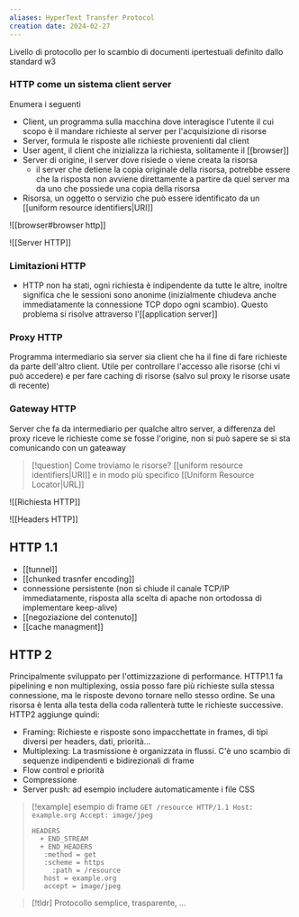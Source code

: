 ```yaml
---
aliases: HyperText Transfer Protocol
creation date: 2024-02-27
---
```


Livello di protocollo per lo scambio di documenti ipertestuali definito dallo standard w3


### HTTP come un sistema client server
Enumera i seguenti
- Client, un programma sulla macchina dove interagisce l'utente il cui scopo è il mandare richieste al server per l'acquisizione di risorse
- Server, formula le risposte alle richieste provenienti dal client
- User agent, il client che inizializza la richiesta, solitamente il [[browser]]
- Server di origine, il server dove risiede o viene creata la risorsa 
	- il server che detiene la copia originale della risorsa, potrebbe essere che la risposta non avviene direttamente a partire da quel server ma da uno che possiede una copia della risorsa
- Risorsa, un oggetto o servizio che può essere identificato da un [[uniform resource identifiers|URI]]

![[browser#browser http]]

![[Server HTTP]]


### Limitazioni HTTP
- HTTP non ha stati, ogni richiesta è indipendente da tutte le altre, inoltre significa che le sessioni sono anonime (inizialmente chiudeva anche immediatamente la connessione TCP dopo ogni scambio). Questo problema si risolve attraverso l'[[application server]]


### Proxy HTTP
Programma intermediario sia server sia client che ha il fine di fare richieste da parte dell'altro client. Utile per controllare l'accesso alle risorse (chi vi può accedere) e per fare caching di risorse (salvo sul proxy le risorse usate di recente)

### Gateway HTTP
Server che fa da intermediario per qualche altro server, a differenza del proxy riceve le richieste come se fosse l'origine, non si può sapere se si sta comunicando con un gateaway

>[!question] Come troviamo le risorse?
>[[uniform resource identifiers|URI]] e in modo più specifico [[Uniform Resource Locator|URL]]

![[Richiesta HTTP]]

![[Headers HTTP]]


## HTTP 1.1
- [[tunnel]]
- [[chunked trasnfer encoding]]
- connessione persistente (non si chiude il canale TCP/IP immediatamente, risposta alla scelta di apache non ortodossa di implementare keep-alive)
- [[negoziazione del contenuto]]
- [[cache managment]]

## HTTP 2
Principalmente sviluppato per l'ottimizzazione di performance. HTTP1.1 fa pipelining e non multiplexing, ossia posso fare più richieste sulla stessa connessione, ma le risposte devono tornare nello stesso ordine. Se una risorsa è lenta alla testa della coda rallenterà tutte le richieste successive. HTTP2 aggiunge quindi:
- Framing: Richieste e risposte sono impacchettate in frames, di tipi diversi per headers, dati, priorità... 
- Multiplexing: La trasmissione è organizzata in flussi. C'è uno scambio di sequenze indipendenti e bidirezionali di frame
- Flow control e priorità
- Compressione
- Server push: ad esempio includere automaticamente i file CSS


>[!example] esempio di frame
>`GET /resource HTTP/1.1 Host: example.org Accept: image/jpeg`
> 
> ```
> HEADERS
> 	+ END_STREAM
> 	+ END_HEADERS
> 	 :method = get
> 	 :scheme = https
>      :path = /resource
> 	 host = example.org
> 	 accept = image/jpeg
> ```



>[!tldr]
>Protocollo semplice, trasparente, ...